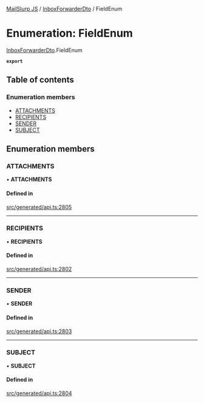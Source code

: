 [MailSlurp JS](../README.md) / [InboxForwarderDto](../modules/InboxForwarderDto.md) / FieldEnum

# Enumeration: FieldEnum

[InboxForwarderDto](../modules/InboxForwarderDto.md).FieldEnum

**`export`**

## Table of contents

### Enumeration members

- [ATTACHMENTS](InboxForwarderDto.FieldEnum.md#attachments)
- [RECIPIENTS](InboxForwarderDto.FieldEnum.md#recipients)
- [SENDER](InboxForwarderDto.FieldEnum.md#sender)
- [SUBJECT](InboxForwarderDto.FieldEnum.md#subject)

## Enumeration members

### ATTACHMENTS

• **ATTACHMENTS**

#### Defined in

[src/generated/api.ts:2805](https://github.com/mailslurp/mailslurp-client/blob/6534d6f/src/generated/api.ts#L2805)

___

### RECIPIENTS

• **RECIPIENTS**

#### Defined in

[src/generated/api.ts:2802](https://github.com/mailslurp/mailslurp-client/blob/6534d6f/src/generated/api.ts#L2802)

___

### SENDER

• **SENDER**

#### Defined in

[src/generated/api.ts:2803](https://github.com/mailslurp/mailslurp-client/blob/6534d6f/src/generated/api.ts#L2803)

___

### SUBJECT

• **SUBJECT**

#### Defined in

[src/generated/api.ts:2804](https://github.com/mailslurp/mailslurp-client/blob/6534d6f/src/generated/api.ts#L2804)

